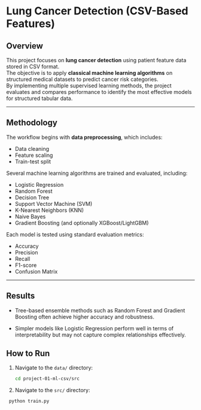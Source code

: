 # Lung Cancer Detection (CSV-Based Features)

##  Overview
This project focuses on **lung cancer detection** using patient feature data stored in CSV format.  
The objective is to apply **classical machine learning algorithms** on structured medical datasets to predict cancer risk categories.  
By implementing multiple supervised learning methods, the project evaluates and compares performance to identify the most effective models for structured tabular data.

---

##  Methodology
The workflow begins with **data preprocessing**, which includes:
- Data cleaning  
- Feature scaling  
- Train-test split  

Several machine learning algorithms are trained and evaluated, including:  
- Logistic Regression  
- Random Forest  
- Decision Tree  
- Support Vector Machine (SVM)  
- K-Nearest Neighbors (KNN)  
- Naive Bayes  
- Gradient Boosting (and optionally XGBoost/LightGBM)  

Each model is tested using standard evaluation metrics:
- Accuracy  
- Precision  
- Recall  
- F1-score  
- Confusion Matrix  

---

## Results

- Tree-based ensemble methods such as Random Forest and Gradient Boosting often achieve higher accuracy and robustness.

- Simpler models like Logistic Regression perform well in terms of interpretability but may not capture complex relationships effectively.

##  How to Run

1. Navigate to the `data/` directory:
   ```bash
   cd project-01-ml-csv/src
2.  Navigate to the `src/` directory:
   ```bash
    python train.py 
